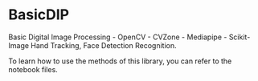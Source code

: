 # BasicDIP
Basic Digital Image Processing - OpenCV - CVZone - Mediapipe - Scikit-Image Hand Tracking, Face Detection Recognition.

To learn how to use the methods of this library, you can refer to the notebook files.

